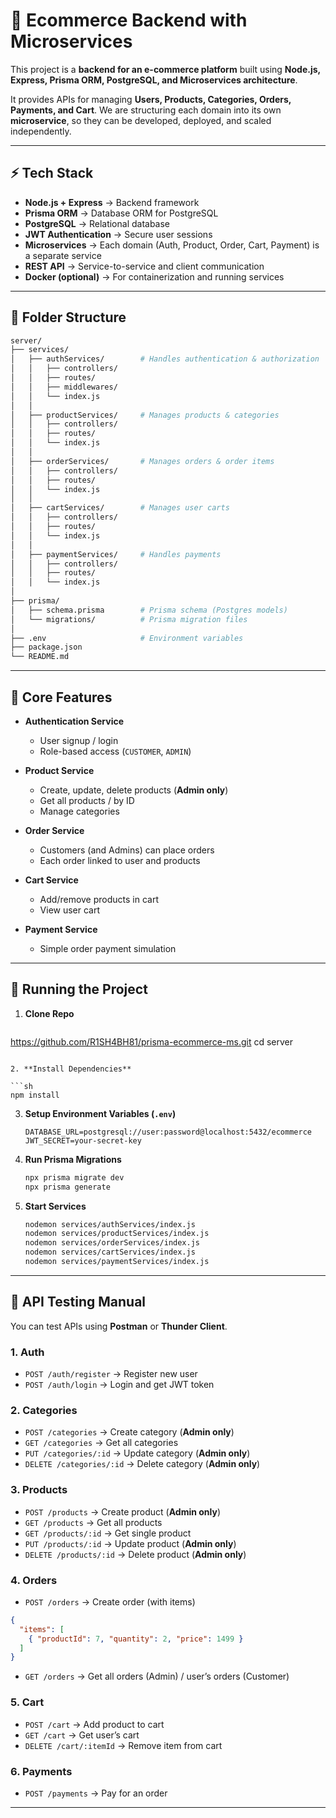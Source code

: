 

# 🛒 Ecommerce Backend with Microservices

This project is a **backend for an e-commerce platform** built using **Node.js, Express, Prisma ORM, PostgreSQL, and Microservices architecture**.

It provides APIs for managing **Users, Products, Categories, Orders, Payments, and Cart**.
We are structuring each domain into its own **microservice**, so they can be developed, deployed, and scaled independently.

---

## ⚡ Tech Stack

* **Node.js + Express** → Backend framework
* **Prisma ORM** → Database ORM for PostgreSQL
* **PostgreSQL** → Relational database
* **JWT Authentication** → Secure user sessions
* **Microservices** → Each domain (Auth, Product, Order, Cart, Payment) is a separate service
* **REST API** → Service-to-service and client communication
* **Docker (optional)** → For containerization and running services

---

## 📂 Folder Structure

```bash
server/
├── services/
│   ├── authServices/        # Handles authentication & authorization
│   │   ├── controllers/
│   │   ├── routes/
│   │   ├── middlewares/
│   │   └── index.js
│   │
│   ├── productServices/     # Manages products & categories
│   │   ├── controllers/
│   │   ├── routes/
│   │   └── index.js
│   │
│   ├── orderServices/       # Manages orders & order items
│   │   ├── controllers/
│   │   ├── routes/
│   │   └── index.js
│   │
│   ├── cartServices/        # Manages user carts
│   │   ├── controllers/
│   │   ├── routes/
│   │   └── index.js
│   │
│   ├── paymentServices/     # Handles payments
│   │   ├── controllers/
│   │   ├── routes/
│   │   └── index.js
│
├── prisma/
│   ├── schema.prisma        # Prisma schema (Postgres models)
│   └── migrations/          # Prisma migration files
│
├── .env                     # Environment variables
├── package.json
└── README.md
```

---

## 🔑 Core Features

* **Authentication Service**

  * User signup / login
  * Role-based access (`CUSTOMER`, `ADMIN`)
* **Product Service**

  * Create, update, delete products (**Admin only**)
  * Get all products / by ID
  * Manage categories
* **Order Service**

  * Customers (and Admins) can place orders
  * Each order linked to user and products
* **Cart Service**

  * Add/remove products in cart
  * View user cart
* **Payment Service**

  * Simple order payment simulation

---

## 🚀 Running the Project

1. **Clone Repo**

   ```sh
  https://github.com/R1SH4BH81/prisma-ecommerce-ms.git
   cd server
   ```

2. **Install Dependencies**

   ```sh
   npm install
   ```

3. **Setup Environment Variables (`.env`)**

   ```env
   DATABASE_URL=postgresql://user:password@localhost:5432/ecommerce
   JWT_SECRET=your-secret-key
   ```

4. **Run Prisma Migrations**

   ```sh
   npx prisma migrate dev
   npx prisma generate
   ```

5. **Start Services**

   ```sh
   nodemon services/authServices/index.js
   nodemon services/productServices/index.js
   nodemon services/orderServices/index.js
   nodemon services/cartServices/index.js
   nodemon services/paymentServices/index.js
   ```

---

## 📖 API Testing Manual

You can test APIs using **Postman** or **Thunder Client**.

### 1. **Auth**

* `POST /auth/register` → Register new user
* `POST /auth/login` → Login and get JWT token

### 2. **Categories**

* `POST /categories` → Create category (**Admin only**)
* `GET /categories` → Get all categories
* `PUT /categories/:id` → Update category (**Admin only**)
* `DELETE /categories/:id` → Delete category (**Admin only**)

### 3. **Products**

* `POST /products` → Create product (**Admin only**)
* `GET /products` → Get all products
* `GET /products/:id` → Get single product
* `PUT /products/:id` → Update product (**Admin only**)
* `DELETE /products/:id` → Delete product (**Admin only**)

### 4. **Orders**

* `POST /orders` → Create order (with items)

```json
{
  "items": [
    { "productId": 7, "quantity": 2, "price": 1499 }
  ]
}
```

* `GET /orders` → Get all orders (Admin) / user’s orders (Customer)

### 5. **Cart**

* `POST /cart` → Add product to cart
* `GET /cart` → Get user’s cart
* `DELETE /cart/:itemId` → Remove item from cart

### 6. **Payments**

* `POST /payments` → Pay for an order

---


